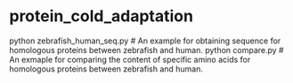# protein_cold_adaptation
python zebrafish_human_seq.py # An example for obtaining sequence for homologous proteins between zebrafish and human.
python compare.py # An exmaple for comparing the content of specific amino acids for homologous proteins between zebrafish and human.
